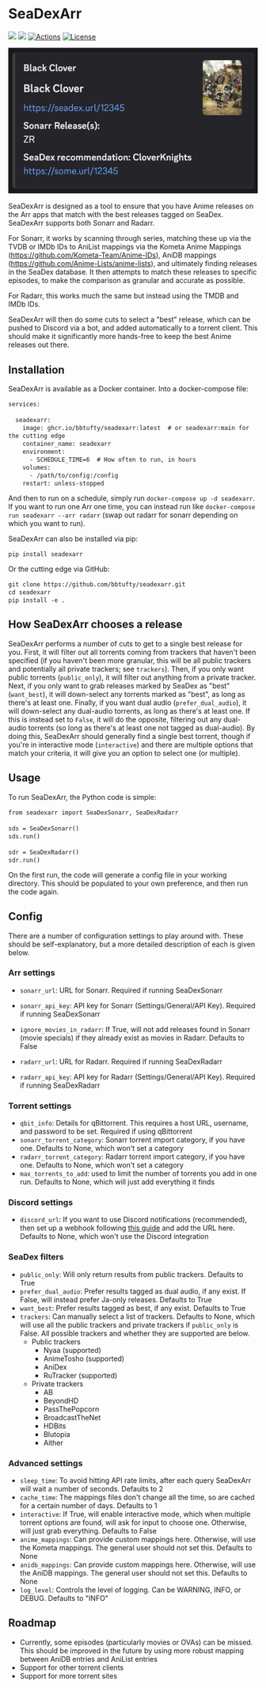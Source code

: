# SeaDexArr

[![](https://img.shields.io/pypi/v/seadexarr.svg?label=PyPI&style=flat-square)](https://pypi.org/pypi/seadexarr/)
[![](https://img.shields.io/pypi/pyversions/seadexarr.svg?label=Python&color=yellow&style=flat-square)](https://pypi.org/pypi/seadexarr/)
[![Actions](https://img.shields.io/github/actions/workflow/status/bbtufty/seadexarr/build.yaml?branch=main&style=flat-square)](https://github.com/bbtufty/seadexarr/actions)
[![License](https://img.shields.io/badge/license-GNUv3-blue.svg?label=License&style=flat-square)](LICENSE)

![SeaDexArr](example_post.png)

SeaDexArr is designed as a tool to ensure that you have Anime releases on the Arr apps that match with the best 
releases tagged on SeaDex. SeaDexArr supports both Sonarr and Radarr.

For Sonarr, it works by scanning through series, matching these up via the TVDB or IMDb IDs to AniList 
mappings via the Kometa Anime Mappings (https://github.com/Kometa-Team/Anime-IDs), AniDB mappings 
(https://github.com/Anime-Lists/anime-lists), and ultimately finding releases in the SeaDex database. It then
attempts to match these releases to specific episodes, to make the comparison as granular and accurate as possible.

For Radarr, this works much the same but instead using the TMDB and IMDb IDs.

SeaDexArr will then do some cuts to select a "best" release, which can be pushed to Discord via a bot, and added
automatically to a torrent client. This should make it significantly more hands-free to keep the best Anime releases 
out there.

## Installation

SeaDexArr is available as a Docker container. Into a docker-compose file:

```
services:

  seadexarr:
    image: ghcr.io/bbtufty/seadexarr:latest  # or seadexarr:main for the cutting edge
    container_name: seadexarr
    environment: 
      - SCHEDULE_TIME=6  # How often to run, in hours
    volumes:
      - /path/to/config:/config
    restart: unless-stopped
```

And then to run on a schedule, simply run `docker-compose up -d seadexarr`. If you want to run one Arr one time, you 
can instead run like `docker-compose run seadexarr --arr radarr` (swap out radarr for sonarr depending on which you
want to run).

SeaDexArr can also be installed via pip:

```
pip install seadexarr
```

Or the cutting edge via GitHub:

```
git clone https://github.com/bbtufty/seadexarr.git
cd seadexarr
pip install -e .
```

## How SeaDexArr chooses a release

SeaDexArr performs a number of cuts to get to a single best release for you. First, it will filter out all torrents
coming from trackers that haven't been specified (if you haven't been more granular, this will be all public trackers
and potentially all private trackers; see ``trackers``). Then, if you only want public torrents (``public_only``), it
will filter out anything from a private tracker. Next, if you only want to grab releases marked by SeaDex as "best"
(``want_best``), it will down-select any torrents marked as "best", as long as there's at least one. Finally, if
you want dual audio (``prefer_dual_audio``), it will down-select any dual-audio torrents, as long as there's at least
one. If this is instead set to ``False``, it will do the opposite, filtering out any dual-audio torrents (so long
as there's at least one not tagged as dual-audio). By doing this, SeaDexArr should generally find a single best
torrent, though if you're in interactive mode (``interactive``) and there are multiple options that match your
criteria, it will give you an option to select one (or multiple).

## Usage

To run SeaDexArr, the Python code is simple:

```
from seadexarr import SeaDexSonarr, SeaDexRadarr

sds = SeaDexSonarr()
sds.run()

sdr = SeaDexRadarr()
sdr.run()
```

On the first run, the code will generate a config file in your working directory. This should be populated to your own 
preference, and then run the code again.

## Config

There are a number of configuration settings to play around with. These should be self-explanatory, but a more detailed
description of each is given below.

### Arr settings

- `sonarr_url`: URL for Sonarr. Required if running SeaDexSonarr
- `sonarr_api_key`: API key for Sonarr (Settings/General/API Key). Required if running SeaDexSonarr
- `ignore_movies_in_radarr`: If True, will not add releases found in Sonarr (movie specials) if they already
  exist as movies in Radarr. Defaults to False

- `radarr_url`: URL for Radarr. Required if running SeaDexRadarr
- `radarr_api_key`: API key for Radarr (Settings/General/API Key). Required if running SeaDexRadarr

### Torrent settings

- `qbit_info`: Details for qBittorrent. This requires a host URL, username, and password to be set. 
   Required if using qBittorrent
- `sonarr_torrent_category`: Sonarr torrent import category, if you have one. Defaults to None, which won't 
   set a category
- `radarr_torrent_category`: Radarr torrent import category, if you have one. Defaults to None, which won't 
   set a category
- `max_torrents_to_add`: used to limit the number of torrents you add in one run. Defaults to None, which 
   will just add everything it finds

### Discord settings

- `discord_url`: If you want to use Discord notifications (recommended), then set up a webhook following 
   [this guide](https://support.discord.com/hc/en-us/articles/228383668-Intro-to-Webhooks) and add the URL
   here. Defaults to None, which won't use the Discord integration

### SeaDex filters

- `public_only`: Will only return results from public trackers. Defaults to True
- `prefer_dual_audio`: Prefer results tagged as dual audio, if any exist. If False, will instead prefer Ja-only 
  releases. Defaults to True
- `want_best`: Prefer results tagged as best, if any exist. Defaults to True
- `trackers`: Can manually select a list of trackers. Defaults to None, which will use all the 
  public trackers and private trackers if `public_only` is False. All possible trackers and whether they are supported 
  are below.
  - Public trackers
    - Nyaa (supported)
    - AnimeTosho (supported)
    - AniDex
    - RuTracker (supported)
  - Private trackers
    - AB
    - BeyondHD
    - PassThePopcorn
    - BroadcastTheNet
    - HDBits
    - Blutopia
    - Aither

### Advanced settings

- `sleep_time`: To avoid hitting API rate limits, after each query SeaDexArr will wait a number 
   of seconds. Defaults to 2
- `cache_time`: The mappings files don't change all the time, so are cached for a certain number
   of days. Defaults to 1
- `interactive`: If True, will enable interactive mode, which when multiple torrent options are
   found, will ask for input to choose one. Otherwise, will just grab everything. Defaults to False
- `anime_mappings`: Can provide custom mappings here. Otherwise, will use the Kometa mappings.
  The general user should not set this. Defaults to None
- `anidb_mappings`: Can provide custom mappings here. Otherwise, will use the AniDB mappings.
  The general user should not set this. Defaults to None
- `log_level`: Controls the level of logging. Can be WARNING, INFO, or DEBUG. Defaults to "INFO"

## Roadmap

- Currently, some episodes (particularly movies or OVAs) can be missed. This should be improved in the future by using
  more robust mapping between AniDB entries and AniList entries
- Support for other torrent clients
- Support for more torrent sites
